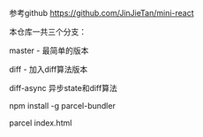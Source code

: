 
参考github
https://github.com/JinJieTan/mini-react



本仓库一共三个分支：

master - 最简单的版本

diff - 加入diff算法版本

diff-async 异步state和diff算法


npm install -g parcel-bundler

parcel index.html